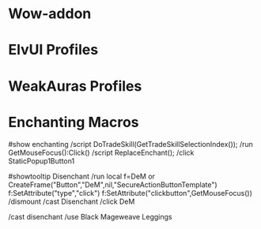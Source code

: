 # Wow-addon
# ElvUI Profiles
# WeakAuras Profiles

# Enchanting Macros
<!-- Auto Enchant Macro -->
<!-- Enchants currently selected enchant to appropriate Item slot and replaces existing enchant as well. -->
<!-- If mouse if hovered over an Item then it'll try to enchant that item instead -->
#show enchanting
/script DoTradeSkill(GetTradeSkillSelectionIndex());
/run GetMouseFocus():Click()
/script ReplaceEnchant();
/click StaticPopup1Button1

<!-- Disenchant Hovered Item -->
#showtooltip Disenchant
/run local f=DeM or CreateFrame("Button","DeM",nil,"SecureActionButtonTemplate") f:SetAttribute("type","click") f:SetAttribute("clickbutton",GetMouseFocus())
/dismount
/cast Disenchant
/click DeM

<!-- Straight up disenchants mentioned item -->
/cast disenchant
/use Black Mageweave Leggings